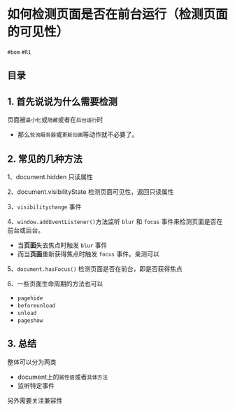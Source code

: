 
# 如何检测页面是否在前台运行（检测页面的可见性）

`#bom` `#R1` 


## 目录
<!-- toc -->
 ## 1. 首先说说为什么需要检测 

页面被`最小化`或`隐藏`或者在`后台运行`时
- 那么`轮询服务器`或`更新动画`等动作就不必要了。

## 2. 常见的几种方法

1、document.hidden 只读属性

2、document.visibilityState 检测页面可见性，返回只读属性

3、`visibilitychange` 事件

4、`window.addEventListener()`方法监听 `blur` 和 `focus` 事件来检测页面是否在前台或后台。
- 当**页面**失去焦点时触发 `blur` 事件
- 而当**页面**重新获得焦点时触发 `focus` 事件。亲测可以

5、`document.hasFocus()` 检测页面是否在前台，即是否获得焦点

6、一些页面生命周期的方法也可以

- `pagehide`
- `beforeunload`
- `unload` 
- `pageshow`

## 3. 总结

整体可以分为两类 

- document上的`属性值`或者`具体方法` 
- 监听特定事件

另外需要关注兼容性

